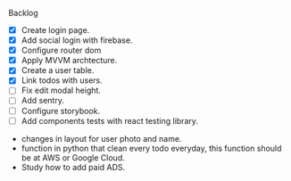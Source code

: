Backlog

- [x] Create login page.
- [x] Add social login with firebase.
- [x] Configure router dom
- [x] Apply MVVM archtecture.
- [x] Create a user table.
- [x] Link todos with users.
- [ ] Fix edit modal height.
- [ ] Add sentry.
- [ ] Configure storybook.
- [ ] Add components tests with react testing library.

- changes in layout for user photo and name.
- function in python that clean every todo everyday, this function should be at AWS or Google Cloud.
- Study how to add paid ADS.
